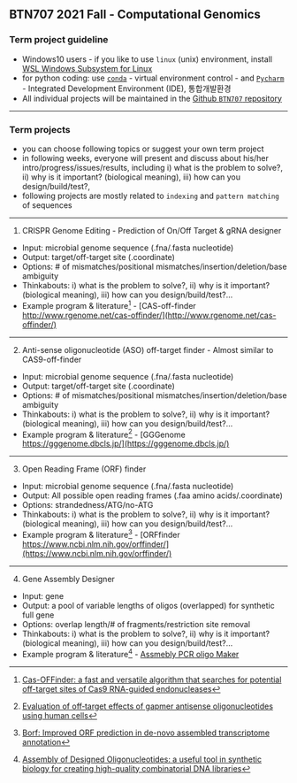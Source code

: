 ## BTN707 2021 Fall - Computational Genomics

### Term project guideline

* Windows10 users - if you like to use `linux` (unix) environment, install [WSL Windows Subsystem for Linux](https://docs.microsoft.com/ko-kr/windows/wsl/install)
* for python coding: use [`conda`](https://www.anaconda.com/products/individual) - virtual environment control - and [`Pycharm`](https://www.jetbrains.com/ko-kr/pycharm/download/) - Integrated Development Environment (IDE), 통합개발환경
* All individual projects will be maintained in the [Github `BTN707` repository](https://github.com/choilab/2021-compgen-class/)

---
### Term projects 
- you can choose following topics or suggest your own term project
- in following weeks, everyone will present and discuss about his/her intro/progress/issues/results, including i) what is the problem to solve?, ii) why is it important? (biological meaning), iii) how can you design/build/test?, 
- following projects are mostly related to `indexing` and `pattern matching` of sequences

---
1. CRISPR Genome Editing - Prediction of On/Off Target & gRNA designer
- Input: microbial genome sequence (.fna/.fasta nucleotide)
- Output: target/off-target site (.coordinate)
- Options: # of mismatches/positional mismatches/insertion/deletion/base ambiguity
- Thinkabouts: i) what is the problem to solve?, ii) why is it important? (biological meaning), iii) how can you design/build/test?... 
- Example program & literature[^offfinder] - [CAS-off-finder http://www.rgenome.net/cas-offinder/](http://www.rgenome.net/cas-offinder/)
[^offfinder]:[Cas-OFFinder: a fast and versatile algorithm that searches for potential off-target sites of Cas9 RNA-guided endonucleases](https://academic.oup.com/bioinformatics/article/30/10/1473/267560)

---
2. Anti-sense oligonucleotide (ASO) off-target finder - Almost similar to CAS9-off-finder
- Input: microbial genome sequence (.fna/.fasta nucleotide)
- Output: target/off-target site (.coordinate)
- Options: # of mismatches/positional mismatches/insertion/deletion/base ambiguity
- Thinkabouts: i) what is the problem to solve?, ii) why is it important? (biological meaning), iii) how can you design/build/test?... 
- Example program & literature[^gggenome] - [GGGenome https://gggenome.dbcls.jp/](https://gggenome.dbcls.jp/)
[^gggenome]:[Evaluation of off‐target effects of gapmer antisense oligonucleotides using human cells](https://onlinelibrary.wiley.com/doi/full/10.1111/gtc.12730)

---
3. Open Reading Frame (ORF) finder
- Input: microbial genome sequence (.fna/.fasta nucleotide)
- Output: All possible open reading frames (.faa amino acids/.coordinate)
- Options: strandedness/ATG/no-ATG
- Thinkabouts: i) what is the problem to solve?, ii) why is it important? (biological meaning), iii) how can you design/build/test?... 
- Example program & literature[^orffinder] - [ORFfinder https://www.ncbi.nlm.nih.gov/orffinder/](https://www.ncbi.nlm.nih.gov/orffinder/)
[^orffinder]:[Borf: Improved ORF prediction in de-novo assembled transcriptome annotation](https://www.biorxiv.org/content/10.1101/2021.04.12.439551v1.full)

---
4. Gene Assembly Designer
- Input: gene
- Output: a pool of variable lengths of oligos (overlapped) for synthetic full gene
- Options: overlap length/# of fragments/restriction site removal
- Thinkabouts: i) what is the problem to solve?, ii) why is it important? (biological meaning), iii) how can you design/build/test?... 
- Example program & literature[^geneassembler] - [Assmebly PCR oligo Maker](https://academic.oup.com/nar/article/33/suppl_2/W521/2505480)
[^geneassembler]:[Assembly of Designed Oligonucleotides: a useful tool in synthetic biology for creating high-quality combinatorial DNA libraries](https://pubmed.ncbi.nlm.nih.gov/25055779/)


